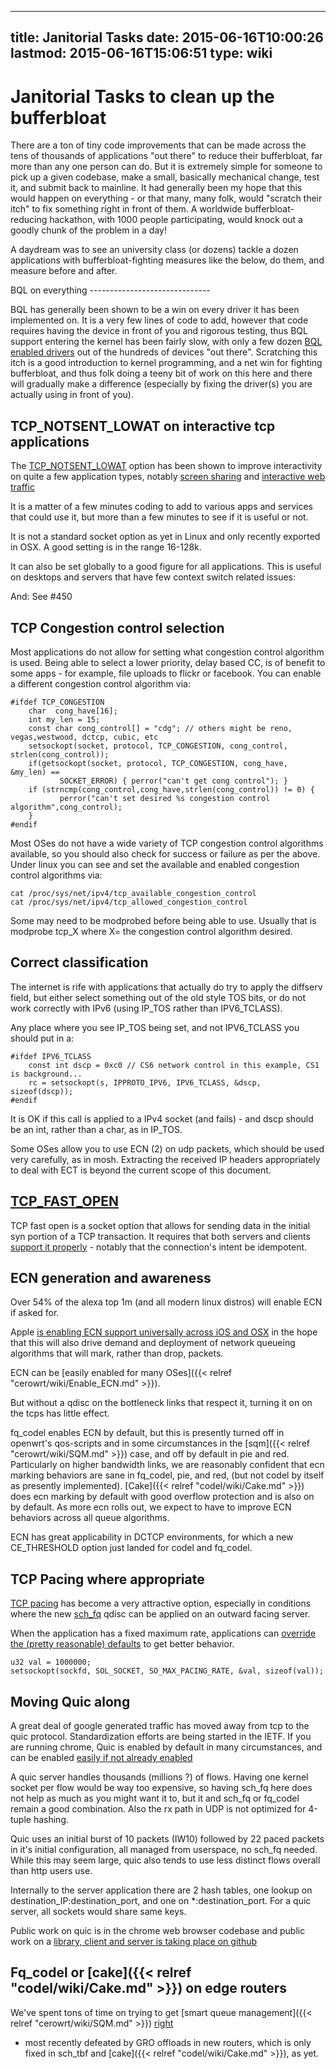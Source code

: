 
---
title: Janitorial Tasks
date: 2015-06-16T10:00:26
lastmod: 2015-06-16T15:06:51
type: wiki
---
Janitorial Tasks to clean up the bufferbloat
============================================

There are a ton of tiny code improvements that can be made across the
tens of thousands of applications "out there" to reduce their
bufferbloat, far more than any one person can do. But it is extremely
simple for someone to pick up a given codebase, make a small, basically
mechanical change, test it, and submit back to mainline. It had
generally been my hope that this would happen on everything - or that
many, many folk, would "scratch their itch" to fix something right in
front of them. A worldwide bufferbloat-reducing hackathon, with 1000
people participating, would knock out a goodly chunk of the problem in a
day!

A daydream was to see an university class (or dozens) tackle a dozen
applications with bufferbloat-fighting measures like the below, do them,
and measure before and after.

<link>BQL</link> on everything
------------------------------

BQL has generally been shown to be a win on every driver it has been
implemented on. It is a very few lines of code to add, however that code
requires having the device in front of you and rigorous testing, thus
BQL support entering the kernel has been fairly slow, with only a few
dozen [BQL enabled drivers](BQL_enabled_drivers.md) out of the hundreds of devices
"out there". Scratching this itch is a good introduction to kernel
programming, and a net win for fighting bufferbloat, and thus folk doing
a teeny bit of work on this here and there will gradually make a
difference (especially by fixing the driver(s) you are actually using in
front of you).

TCP\_NOTSENT\_LOWAT on interactive tcp applications
---------------------------------------------------

The [TCP\_NOTSENT\_LOWAT](https://lwn.net/Articles/560082/) option has
been shown to improve interactivity on quite a few application types,
notably [screen
sharing](https://developer.apple.com/videos/wwdc/2015/?id=719) and
[interactive web
traffic](https://insouciant.org/tech/prioritization-only-works-when-theres-pending-data-to-prioritize/)

It is a matter of a few minutes coding to add to various apps and
services that could use it, but more than a few minutes to see if it is
useful or not.

It is not a standard socket option as yet in Linux and only recently
exported in OSX. A good setting is in the range 16-128k.

It can also be set globally to a good figure for all applications. This
is useful on desktops and servers that have few context switch related
issues:

And: See \#450

TCP Congestion control selection
--------------------------------

Most applications do not allow for setting what congestion control
algorithm is used. Being able to select a lower priority, delay based
CC, is of benefit to some apps - for example, file uploads to flickr or
facebook. You can enable a different congestion control algorithm via:

    #ifdef TCP_CONGESTION
        char  cong_have[16];
        int my_len = 15;
        const char cong_control[] = "cdg"; // others might be reno, vegas,westwood, dctcp, cubic, etc
        setsockopt(socket, protocol, TCP_CONGESTION, cong_control, strlen(cong_control));
        if(getsockopt(socket, protocol, TCP_CONGESTION, cong_have, &my_len) ==
               SOCKET_ERROR) { perror("can't get cong control"); } 
        if (strncmp(cong_control,cong_have,strlen(cong_control)) != 0) {
               perror("can't set desired %s congestion control algorithm",cong_control);
        }
    #endif

Most OSes do not have a wide variety of TCP congestion control
algorithms available, so you should also check for success or failure as
per the above. Under linux you can see and set the available and enabled
congestion control algorithms via:

    cat /proc/sys/net/ipv4/tcp_available_congestion_control 
    cat /proc/sys/net/ipv4/tcp_allowed_congestion_control 

Some may need to be modprobed before being able to use. Usually that is
modprobe tcp\_X where X= the congestion control algorithm desired.

Correct classification
----------------------

The internet is rife with applications that actually do try to apply the
diffserv field, but either select something out of the old style TOS
bits, or do not work correctly with IPv6 (using IP\_TOS rather than
IPV6\_TCLASS).

Any place where you see IP\_TOS being set, and not IPV6\_TCLASS you
should put in a:

    #ifdef IPV6_TCLASS
        const int dscp = 0xc0 // CS6 network control in this example, CS1 is background...
        rc = setsockopt(s, IPPROTO_IPV6, IPV6_TCLASS, &dscp, sizeof(dscp));
    #endif

It is OK if this call is applied to a IPv4 socket (and fails) - and dscp
should be an int, rather than a char, as in IP\_TOS.

Some OSes allow you to use ECN (2) on udp packets, which should be used
very carefully, as in mosh. Extracting the received IP headers
appropriately to deal with ECT is beyond the current scope of this
document.

[TCP\_FAST\_OPEN](https://en.wikipedia.org/wiki/TCP_Fast_Open)
--------------------------------------------------------------

TCP fast open is a socket option that allows for sending data in the
initial syn portion of a TCP transaction. It requires that both servers
and clients [support it properly](https://lwn.net/Articles/508865/) -
notably that the connection's intent be idempotent.

ECN generation and awareness
----------------------------

Over 54% of the alexa top 1m (and all modern linux distros) will enable
ECN if asked for.

Apple [is enabling ECN support universally across iOS and
OSX](https://developer.apple.com/videos/wwdc/2015/?id=719) in the hope
that this will also drive demand and deployment of network queueing
algorithms that will mark, rather than drop, packets.

ECN can be [easily enabled for many OSes]({{< relref "cerowrt/wiki/Enable_ECN.md" >}}).

But without a qdisc on the bottleneck links that respect it, turning it
on on the tcps has little effect.

fq\_codel enables ECN by default, but this is presently turned off in
openwrt's qos-scripts and in some circumstances in the
[sqm]({{< relref "cerowrt/wiki/SQM.md" >}}) case, and off by default in pie and red.
Particularly on higher bandwidth links, we are reasonably confident that
ecn marking behaviors are sane in fq\_codel, pie, and red, (but not
codel by itself as presently implemented). [Cake]({{< relref "codel/wiki/Cake.md" >}}) does
ecn marking by default with good overflow protection and is also on by
default. As more ecn rolls out, we expect to have to improve ECN
behaviors across all queue algorithms.

ECN has great applicability in DCTCP environments, for which a new
CE\_THRESHOLD option just landed for codel and fq\_codel.

TCP Pacing where appropriate
----------------------------

[TCP
pacing](http://www.ietf.org/proceedings/88/slides/slides-88-tcpm-9.pdf)
has become a very attractive option, especially in conditions where the
new [sch\_fq](https://lwn.net/Articles/564825/) qdisc can be applied on
an outward facing server.

When the application has a fixed maximum rate, applications can
[override the (pretty reasonable)
defaults](http://www.spinics.net/lists/netdev/msg251368.html) to get
better behavior.

    u32 val = 1000000;
    setsockopt(sockfd, SOL_SOCKET, SO_MAX_PACING_RATE, &val, sizeof(val));

Moving Quic along
-----------------

A great deal of google generated traffic has moved away from tcp to the
quic protocol. Standardization efforts are being started in the IETF. If
you are running chrome, Quic is enabled by default in many
circumstances, and can be enabled [easily if not already
enabled](https://en.wikipedia.org/wiki/QUIC)

A quic server handles thousands (millions ?) of flows. Having one kernel
socket per flow would be way too expensive, so having sch\_fq here does
not help as much as you might want it to, but it and sch\_fq or
fq\_codel remain a good combination. Also the rx path in UDP is not
optimized for 4-tuple hashing.

Quic uses an initial burst of 10 packets (IW10) followed by 22 paced
packets in it's initial configuration, all managed from userspace, no
sch\_fq needed. While this may seem large, quic also tends to use less
distinct flows overall than http users use.

Internally to the server application there are 2 hash tables, one lookup
on destination\_IP:destination\_port, and one on \*:destination\_port.
For a quic server, all sockets would share same keys.

Public work on quic is in the chrome web browser codebase and public
work on a [library, client and server is taking place on
github](https://github.com/devsisters/)

Fq\_codel or [cake]({{< relref "codel/wiki/Cake.md" >}}) on edge routers
----------------------------------------------------

We've spent tons of time on trying to get [smart queue management]({{< relref "cerowrt/wiki/SQM.md" >}})
[right](http://snapon.lab.bufferbloat.net/~d/Presos/nznog-dave-taht-bufferbloat-jan-28.pdf)
- most recently defeated by GRO offloads in new routers, which is only
fixed in sch\_tbf and [cake]({{< relref "codel/wiki/Cake.md" >}}), as yet.
